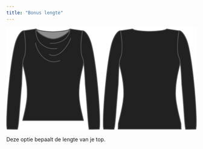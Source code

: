```yaml
---
title: "Bonus lengte"
---
```


![De optie voor bonus lengte bij Diana](./lengthbonus.svg)

Deze optie bepaalt de lengte van je top.




